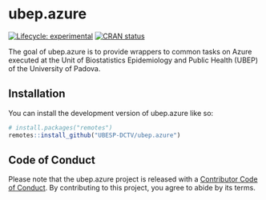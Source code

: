 
<!-- README.md is generated from README.Rmd. Please edit that file -->

# ubep.azure

<!-- badges: start -->

[![Lifecycle:
experimental](https://img.shields.io/badge/lifecycle-experimental-orange.svg)](https://lifecycle.r-lib.org/articles/stages.html#experimental)
[![CRAN
status](https://www.r-pkg.org/badges/version/ubep.azure)](https://CRAN.R-project.org/package=ubep.azure)
<!-- badges: end -->

The goal of ubep.azure is to provide wrappers to common tasks on Azure
executed at the Unit of Biostatistics Epidemiology and Public Health
(UBEP) of the University of Padova.

## Installation

You can install the development version of ubep.azure like so:

``` r
# install.packages("remotes")
remotes::install_github("UBESP-DCTV/ubep.azure")
```

## Code of Conduct

Please note that the ubep.azure project is released with a [Contributor
Code of
Conduct](https://contributor-covenant.org/version/2/1/CODE_OF_CONDUCT.html).
By contributing to this project, you agree to abide by its terms.
